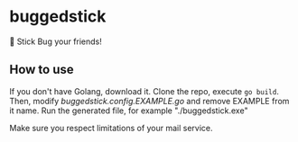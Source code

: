 # buggedstick

🌿 Stick Bug your friends!

## How to use

If you don't have Golang, download it.
Clone the repo, execute `go build`. Then, modify *buggedstick.config.EXAMPLE.go* and remove EXAMPLE from it name.
Run the generated file, for example "./buggedstick.exe"

Make sure you respect limitations of your mail service.

